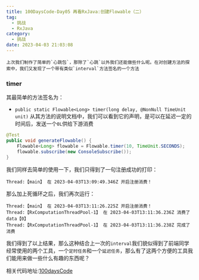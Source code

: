 ```yaml
---
title: 100DaysCode-Day05 再看RxJava:创建Flowable（二）
tag:
  - 挑战
  - RxJava
category:
  - 挑战
date: 2023-04-03 21:03:08
---
```


    上次我们制作了简单的`心跳包`，那除了`心跳`以外我们还能做些什么呢。在对创建方法的探索中，我们又发现了一个带有类似`interval`方法签名的一个方法

### timer

其最简单的方法签名为：

- `public static Flowable<Long> timer(long delay, @NonNull TimeUnit unit)`
  从其方法的说明文档中，我们可以看到它的声明，是可以在延迟一定的时间后，发送一个`0L`供给下游消费

```java
@Test
public void generateFlowable() {
    Flowable<Long> flowable = Flowable.timer(10, TimeUnit.SECONDS);
    flowable.subscribe(new ConsoleSubscribe());
}
```

我们同样去简单的使用一下，我们只得到了一句注册成功的打印：

```console
Thread:【main】 在 2023-04-03T13:09:49.346Z 开启注册消费！
```

那么加上死循环之后，我们再次运行：

```console
Thread:【main】 在 2023-04-03T13:11:26.225Z 开启注册消费！
Thread:【RxComputationThreadPool-1】 在 2023-04-03T13:11:36.236Z 消费了 data【0】
Thread:【RxComputationThreadPool-1】 在 2023-04-03T13:11:36.238Z 完成了消费
```

我们得到了以上结果，那么这种结合上一次的`interval`我们貌似得到了前端同学经常使用的两个工具，一个`定时任务`和一个`延迟任务`，那么有了这两个方便的工具我们能用来做一些什么有趣的东西呢？

相关代码地址:[100daysCode](https://github.com/dgjungleP/100days-code-round1)
